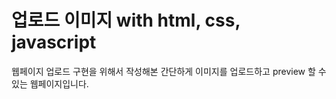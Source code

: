 # 업로드 이미지 with html, css, javascript
 웹페이지 업로드 구현을 위해서 작성해본 간단하게 이미지를 업로드하고 preview 할 수 있는 웹페이지입니다.

 

 
